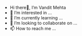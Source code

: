 - Hi there👋, I’m Vandit Mehta
- 👀 I’m interested in ...
- 🌱 I’m currently learning ...
- 💞️ I’m looking to collaborate on ...
- 📫 How to reach me ...

<!---
mehtavandit/mehtavandit is a ✨ special ✨ repository because its `README.md` (this file) appears on your GitHub profile.
You can click the Preview link to take a look at your changes.
--->
